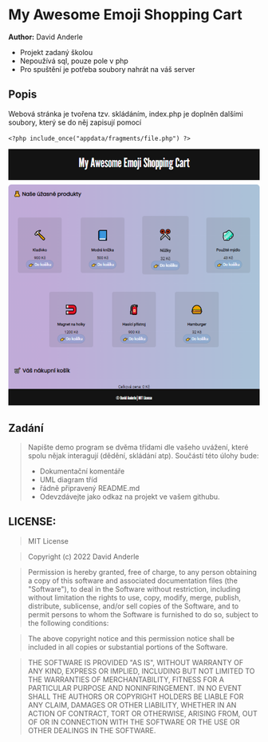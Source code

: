 # My Awesome Emoji Shopping Cart
**Author:** David Anderle

- Projekt zadaný školou
- Nepoužívá sql, pouze pole v php
- Pro spuštění je potřeba soubory nahrát na váš server

## Popis

Webová stránka je tvořena tzv. skládáním, index.php je doplněn dalšími soubory, který se do něj zapisují pomocí 

`<?php include_once("appdata/fragments/file.php") ?>`

![screenshot_pc.png](https://github.com/Andergonan/MyAwesomeEmojiShoppingCart/blob/main/img_documentation/screenshot_pc_1.png)

## Zadání

> Napište demo program se dvěma třídami dle vašeho uvážení, které spolu nějak interagují (dědění, skládání atp).
> Součástí této úlohy bude:
>
> - Dokumentační komentáře
> - UML diagram tříd
> - řádně připravený README.md
> - Odevzdávejte jako odkaz na projekt ve vašem githubu.

## LICENSE:

> MIT License

> Copyright (c) 2022 David Anderle

> Permission is hereby granted, free of charge, to any person obtaining a copy
> of this software and associated documentation files (the "Software"), to deal
> in the Software without restriction, including without limitation the rights
> to use, copy, modify, merge, publish, distribute, sublicense, and/or sell
> copies of the Software, and to permit persons to whom the Software is
> furnished to do so, subject to the following conditions:

> The above copyright notice and this permission notice shall be included in all
> copies or substantial portions of the Software.

> THE SOFTWARE IS PROVIDED "AS IS", WITHOUT WARRANTY OF ANY KIND, EXPRESS OR
> IMPLIED, INCLUDING BUT NOT LIMITED TO THE WARRANTIES OF MERCHANTABILITY,
> FITNESS FOR A PARTICULAR PURPOSE AND NONINFRINGEMENT. IN NO EVENT SHALL THE
> AUTHORS OR COPYRIGHT HOLDERS BE LIABLE FOR ANY CLAIM, DAMAGES OR OTHER
> LIABILITY, WHETHER IN AN ACTION OF CONTRACT, TORT OR OTHERWISE, ARISING FROM,
> OUT OF OR IN CONNECTION WITH THE SOFTWARE OR THE USE OR OTHER DEALINGS IN THE
> SOFTWARE.
